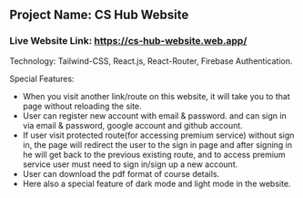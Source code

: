 ## Project Name: CS Hub Website ##
### Live Website Link: https://cs-hub-website.web.app/ ###


Technology: Tailwind-CSS, React.js, React-Router, Firebase Authentication.

Special Features:
* When you visit another link/route on this website, it will take you to that page without reloading the site.
* User can register new account with email & password. and can sign in via email & password, google account and github account.
* If user visit protected route(for accessing premium service) without sign in, the page will redirect the user to the sign in page and after signing in he will get back to the previous existing route, and to access premium service user must need to sign in/sign up a new account.
* User can download the pdf format of course details.
* Here also a special feature of dark mode and light mode in the website.